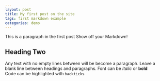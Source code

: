 ```yaml
---
layout: post
title: My first post on the site
tags: first markdown example
categories: demo
---
```


 This is a paragraph in the first post
 Show off your Markdown!
 
 ## Heading Two
 
 Any text with no empty lines between will be become a paragraph.
 Leave a blank line between headings and paragraphs.
 Font can be *italic* or **bold**
 Code can be highlighted with `backticks`
 
